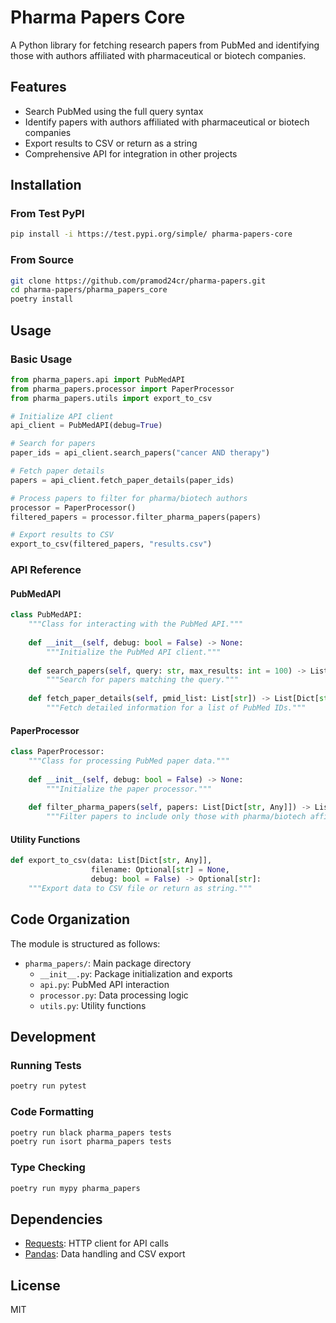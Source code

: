 # Pharma Papers Core

A Python library for fetching research papers from PubMed and identifying those with authors affiliated with pharmaceutical or biotech companies.

## Features

- Search PubMed using the full query syntax
- Identify papers with authors affiliated with pharmaceutical or biotech companies
- Export results to CSV or return as a string
- Comprehensive API for integration in other projects

## Installation

### From Test PyPI

```bash
pip install -i https://test.pypi.org/simple/ pharma-papers-core
```

### From Source

```bash
git clone https://github.com/pramod24cr/pharma-papers.git
cd pharma-papers/pharma_papers_core
poetry install
```

## Usage

### Basic Usage

```python
from pharma_papers.api import PubMedAPI
from pharma_papers.processor import PaperProcessor
from pharma_papers.utils import export_to_csv

# Initialize API client
api_client = PubMedAPI(debug=True)

# Search for papers
paper_ids = api_client.search_papers("cancer AND therapy")

# Fetch paper details
papers = api_client.fetch_paper_details(paper_ids)

# Process papers to filter for pharma/biotech authors
processor = PaperProcessor()
filtered_papers = processor.filter_pharma_papers(papers)

# Export results to CSV
export_to_csv(filtered_papers, "results.csv")
```

### API Reference

#### PubMedAPI

```python
class PubMedAPI:
    """Class for interacting with the PubMed API."""
    
    def __init__(self, debug: bool = False) -> None:
        """Initialize the PubMed API client."""
    
    def search_papers(self, query: str, max_results: int = 100) -> List[str]:
        """Search for papers matching the query."""
    
    def fetch_paper_details(self, pmid_list: List[str]) -> List[Dict[str, Any]]:
        """Fetch detailed information for a list of PubMed IDs."""
```

#### PaperProcessor

```python
class PaperProcessor:
    """Class for processing PubMed paper data."""
    
    def __init__(self, debug: bool = False) -> None:
        """Initialize the paper processor."""
    
    def filter_pharma_papers(self, papers: List[Dict[str, Any]]) -> List[Dict[str, Any]]:
        """Filter papers to include only those with pharma/biotech affiliations."""
```

#### Utility Functions

```python
def export_to_csv(data: List[Dict[str, Any]], 
                  filename: Optional[str] = None, 
                  debug: bool = False) -> Optional[str]:
    """Export data to CSV file or return as string."""
```

## Code Organization

The module is structured as follows:

- `pharma_papers/`: Main package directory
  - `__init__.py`: Package initialization and exports
  - `api.py`: PubMed API interaction
  - `processor.py`: Data processing logic
  - `utils.py`: Utility functions

## Development

### Running Tests

```bash
poetry run pytest
```

### Code Formatting

```bash
poetry run black pharma_papers tests
poetry run isort pharma_papers tests
```

### Type Checking

```bash
poetry run mypy pharma_papers
```

## Dependencies

- [Requests](https://docs.python-requests.org/): HTTP client for API calls
- [Pandas](https://pandas.pydata.org/): Data handling and CSV export

## License

MIT